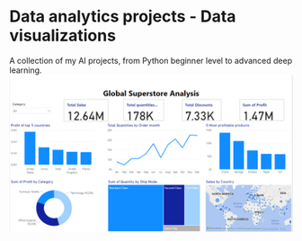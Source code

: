 # Data analytics projects - Data visualizations
A collection of my AI projects, from Python beginner level to advanced deep learning. 
![Text](https://github.com/mazvie-cee/Data-analysis-and-visualization-projects/blob/main/Global%20super%20store.png?raw=true)
